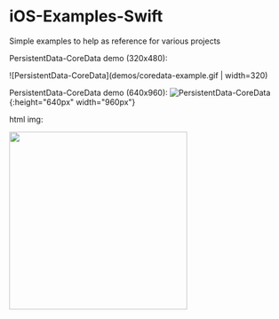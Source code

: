 # iOS-Examples-Swift
Simple examples to help as reference for various projects


PersistentData-CoreData demo (320x480):

![PersistentData-CoreData](demos/coredata-example.gif | width=320)

PersistentData-CoreData demo (640x960):
![PersistentData-CoreData](demos/coredata-example.gif){:height="640px" width="960px"}


html img:


<img src="demos/coredata-example.gif" width="320">

